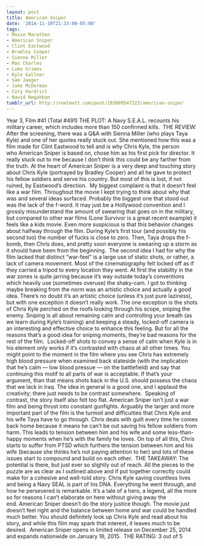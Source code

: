 ```yaml
---
layout: post
title: American Sniper
date: '2014-11-19T21:33:00-05:00'
tags:
- Movie Marathon
- American Sniper
- Clint Eastwood
- Bradley Cooper
- Sienna Miller
- Max Charles
- Luke Grimes
- Kyle Gallner
- Sam Jaeger
- Jake McDorman
- Cory Hardrict
- Navid Negahban
tumblr_url: http://reelmatt.com/post/103089547323/american-sniper
---
```



Year 3, Film #41 (Total #491)
THE PLOT: A Navy S.E.A.L. recounts his military career, which includes more than 150 confirmed kills. 
THE REVIEW: After the screening, there was a Q&A with Sienna Miller (who plays Taya Kyle) and one of her quotes really stuck out. She mentioned how this was a film made for Clint Eastwood to tell and is why Chris Kyle, the person who American Sniper is based on, chose him as his first pick for director. It really stuck out to me because I don’t think this could be any farther from the truth. At the heart of American Sniper is a very deep and touching story about Chris Kyle (portrayed by Bradley Cooper) and all he gave to protect his fellow soldiers and serve his country. But most of this is lost, if not ruined, by Eastwood’s direction. 
My biggest complaint is that it doesn’t feel like a war film. Throughout the movie I kept trying to think about why that was and several ideas surfaced. Probably the biggest one that stood out was the lack of the f-word. It may just be a Hollywood convention and I grossly misunderstand the amount of swearing that goes on in the military, but compared to other war films (Lone Survivor is a great recent example) it feels like a kids movie. Even more suspicious is that this behavior changes about halfway through the film. During Kyle’s first tour (and possibly his second too) the number of fucks is close to zero. Then, Taya drops the f-bomb, then Chris does, and pretty soon everyone is swearing up a storm as it should have been from the beginning. 
The second idea I had for why the film lacked that distinct “war-feel” is a large use of static shots, or rather, a lack of camera movement. Most of the cinematography felt locked off as if they carried a tripod to every location they went. At first the stability in the war zones is quite jarring because it’s way outside today’s conventions which heavily use (sometimes overuse) the shaky-cam. I got to thinking maybe breaking from the norm was an artistic choice and actually a good idea. There’s no doubt it’s an artistic choice (unless it’s just pure laziness), but with one exception it doesn’t really work. The one exception is the shots of Chris Kyle perched on the roofs looking through his scope, sniping the enemy. Sniping is all about remaining calm and controlling your breath (as we learn during Kyle’s training) and keeping a steady, locked-off camera is an interesting and effective choice to enhance this feeling. But for all the reasons that’s a good idea for sniping moments, they’re bad reasons for the rest of the film. 
Locked-off shots to convey a sense of calm when Kyle is in his element only works if it’s contrasted with chaos at all other times. You might point to the moment in the film where you see Chris has extremely high blood pressure when examined back stateside (with the implication that he’s calm — low blood pressue — on the battlefield) and say that continuing this motif to all parts of war is acceptable. If that’s your argument, than that means shots back in the U.S. should possess the chaos that we lack in Iraq. The idea in general is a good one, and I applaud the creativity; there just needs to be contrast somewhere. 
Speaking of contrast, the story itself also felt too flat. American Sniper isn’t just a war film and being thrust into constant gunfights. Arguably the larger and more important part of the film is the turmoil and difficulties that Chris Kyle and his wife Taya have to go through. Chris deals with guilt every time he comes back home because it means he can’t be out saving his fellow soldiers from harm. This leads to tension between him and his wife and some less-than-happy moments when he’s with the family he loves. On top of all this, Chris starts to suffer from PTSD which furthers the tension between him and his wife (because she thinks he’s not paying attention to her) and lots of these issues start to compound and build on each other. 
THE TAKEAWAY: The potential is there, but just ever so slightly out of reach. All the pieces to the puzzle are as clear as I outlined above and if put together correctly could make for a cohesive and well-told story. Chris Kyle saving countless lives and being a Navy SEAL is part of his DNA. Everything he went through, and how he persevered is remarkable. It’s a tale of a hero, a legend, all the more so for reasons I can’t elaborate on here without giving away the end. American Sniper doesn’t do the story justice though. The movie just doesn’t feel right and the balance between home and war could be handled much better. You should definitely look up Chris Kyle and read about his story, and while this film may spark that interest, it leaves much to be desired. 
American Sniper opens in limited release on December 25, 2014 and expands nationwide on January 16, 2015. 
THE RATING: 3 out of 5
